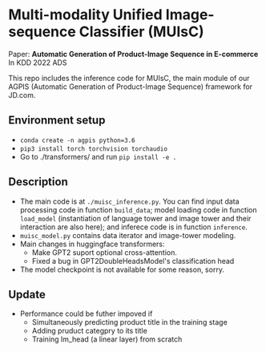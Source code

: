 # Multi-modality Unified Image-sequence Classifier (MUIsC)
Paper: **Automatic Generation of Product-Image Sequence in E-commerce**
<br>
In KDD 2022 ADS 
<br>

This repo includes the inference code for MUIsC, the main module of our AGPIS (Automatic Generation of Product-Image Sequence) framework for JD.com.

## Environment setup
- ```conda create -n agpis python=3.6 ```
- ```pip3 install torch torchvision torchaudio```
- Go to ./transformers/ and run ```pip install -e .```

## Description
- The main code is at ```./muisc_inference.py```. You can find input data processing code in function ```build_data```; model loading code in function ```load_model``` (instantiation of language tower and image tower and their interaction are also here); and inferece code is in function ```inference```.  
- ```muisc_model.py``` contains data iterator and image-tower modeling. 
- Main changes in huggingface transformers:
  - Make GPT2 suport optional cross-attention.
  - Fixed a bug in GPT2DoubleHeadsModel's classification head
- The model checkpoint is not available for some reason, sorry.

## Update
- Performance could be futher impoved if
  - Simultaneously predicting product title in the training stage
  - Adding pruduct categpry to its title
  - Training lm_head (a linear layer) from scratch
